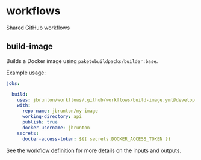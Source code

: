 # workflows

Shared GitHub workflows

## build-image

Builds a Docker image using `paketobuildpacks/builder:base`.

Example usage:

```yml
jobs:

  build:
    uses: jbrunton/workflows/.github/workflows/build-image.yml@develop
    with:
      repo-name: jbrunton/my-image
      working-directory: api
      publish: true
      docker-username: jbrunton
    secrets:
      docker-access-token: ${{ secrets.DOCKER_ACCESS_TOKEN }}
```

See the [workflow definition](https://github.com/jbrunton/workflows/blob/develop/.github/workflows/build-image.yml) for more details on the inputs and outputs.
